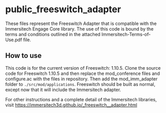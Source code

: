 # public_freeswitch_adapter

These files represent the Freeswitch Adapter that is compatible with the Immersitech Engage Core library. The use of this code is bound by the terms and conditions outlined in the attached Immersitech-Terms-of-Use.pdf file. 



## How to use

This code is for the current version of Freeswitch: 1.10.5. Clone the source code for Freeswitch 1.10.5 and then replace the mod_conference files and configure.ac with the files in repository. Then add the mod_imm_adapter folder to `./src/mod/applications`. Freeswitch should be built as normal, except now that it will include the Immersitech adapter.



For other instructions and a complete detail of the Immersitech libraries, visit https://immersitech3d.github.io/_freeswitch__adapter.html

